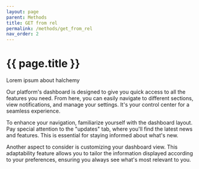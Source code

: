 ```yaml
---
layout: page
parent: Methods
title: GET from rel
permalink: /methods/get_from_rel
nav_order: 2
---
```


# {{ page.title }}

Lorem ipsum about halchemy

Our platform's dashboard is designed to give you quick access to all the features you need. From here, you can easily navigate to different sections, view notifications, and manage your settings. It's your control center for a seamless experience.

To enhance your navigation, familiarize yourself with the dashboard layout. Pay special attention to the "updates" tab, where you'll find the latest news and features. This is essential for staying informed about what's new.

Another aspect to consider is customizing your dashboard view. This adaptability feature allows you to tailor the information displayed according to your preferences, ensuring you always see what's most relevant to you.




